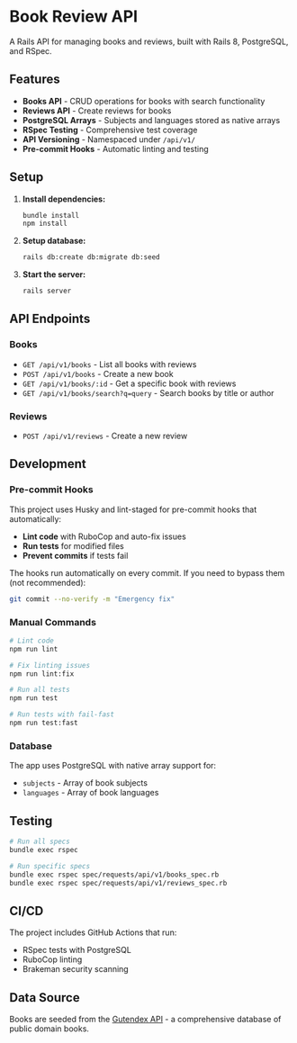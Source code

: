 # Book Review API

A Rails API for managing books and reviews, built with Rails 8, PostgreSQL, and RSpec.

## Features

- **Books API** - CRUD operations for books with search functionality
- **Reviews API** - Create reviews for books
- **PostgreSQL Arrays** - Subjects and languages stored as native arrays
- **RSpec Testing** - Comprehensive test coverage
- **API Versioning** - Namespaced under `/api/v1/`
- **Pre-commit Hooks** - Automatic linting and testing

## Setup

1. **Install dependencies:**
   ```bash
   bundle install
   npm install
   ```

2. **Setup database:**
   ```bash
   rails db:create db:migrate db:seed
   ```

3. **Start the server:**
   ```bash
   rails server
   ```

## API Endpoints

### Books
- `GET /api/v1/books` - List all books with reviews
- `POST /api/v1/books` - Create a new book
- `GET /api/v1/books/:id` - Get a specific book with reviews
- `GET /api/v1/books/search?q=query` - Search books by title or author

### Reviews
- `POST /api/v1/reviews` - Create a new review

## Development

### Pre-commit Hooks

This project uses Husky and lint-staged for pre-commit hooks that automatically:

- **Lint code** with RuboCop and auto-fix issues
- **Run tests** for modified files
- **Prevent commits** if tests fail

The hooks run automatically on every commit. If you need to bypass them (not recommended):

```bash
git commit --no-verify -m "Emergency fix"
```

### Manual Commands

```bash
# Lint code
npm run lint

# Fix linting issues
npm run lint:fix

# Run all tests
npm run test

# Run tests with fail-fast
npm run test:fast
```

### Database

The app uses PostgreSQL with native array support for:
- `subjects` - Array of book subjects
- `languages` - Array of book languages

## Testing

```bash
# Run all specs
bundle exec rspec

# Run specific specs
bundle exec rspec spec/requests/api/v1/books_spec.rb
bundle exec rspec spec/requests/api/v1/reviews_spec.rb
```

## CI/CD

The project includes GitHub Actions that run:
- RSpec tests with PostgreSQL
- RuboCop linting
- Brakeman security scanning

## Data Source

Books are seeded from the [Gutendex API](https://gutendex.com/books/) - a comprehensive database of public domain books.
